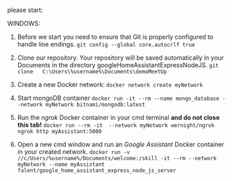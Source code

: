 
please start:

WINDOWS:

1. Before we start you need to ensure that Git is properly configured to handle line endings.
`git config --global core.autocrlf true`

2. Clone our repository. Your repository will be saved automatically in your Documents in the directory googleHomeAssistantExpressNodeJS.
`git clone   C:\Users\%username%\Documents\demoMeetUp`

3. Create a new Docker network:
`docker network create myNetwork`

4. Start mongoDB container
`docker run -it --rm --name mongo_database --network myNetwork bitnami/mongodb:latest`

5. Run the _ngrok_ Docker container in your cmd terminal **and do not close this tab!**
`docker run --rm -it  --network myNetwork wernight/ngrok ngrok http myAssistant:5000`

6. Open a new cmd window and run an _Google Assistant_ Docker container in your created network.
`docker run -v //c/Users/%username%/Documents/welcome:/skill -it --rm --network myNetwork --name myAssistant falent/google_home_assistant_express_node_js_server`
